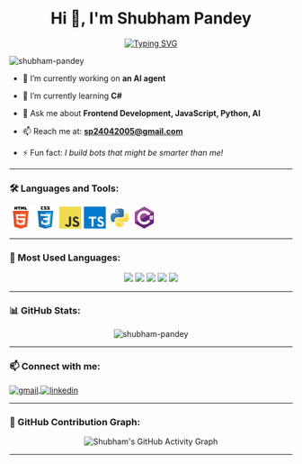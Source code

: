 <h1 align="center">Hi 👋, I'm Shubham Pandey</h1>

<p align="center">
  <a href="https://github.com/shubham-pandey">
    <img src="https://readme-typing-svg.herokuapp.com?font=Fira+Code&size=24&pause=1000&color=F7F7F7&center=true&vCenter=true&width=435&lines=Frontend+Developer;Software+Engineer;Passionate+about+AI+and+Web+Tech" alt="Typing SVG" />
  </a>
</p>

<p align="left">
  <img src="https://komarev.com/ghpvc/?username=shubham-pandey&label=Profile%20views&color=0e75b6&style=flat" alt="shubham-pandey" />
</p>

- 🔭 I’m currently working on **an AI agent**

- 🌱 I’m currently learning **C#**

- 💬 Ask me about **Frontend Development, JavaScript, Python, AI**

- 📫 Reach me at: **sp24042005@gmail.com**

- ⚡ Fun fact: *I build bots that might be smarter than me!*

---

### 🛠️ Languages and Tools:

<p align="left">
  <img src="https://raw.githubusercontent.com/devicons/devicon/master/icons/html5/html5-original-wordmark.svg" alt="html5" width="40" height="40"/>
  <img src="https://raw.githubusercontent.com/devicons/devicon/master/icons/css3/css3-original-wordmark.svg" alt="css3" width="40" height="40"/>
  <img src="https://raw.githubusercontent.com/devicons/devicon/master/icons/javascript/javascript-original.svg" alt="javascript" width="40" height="40"/>
  <img src="https://raw.githubusercontent.com/devicons/devicon/master/icons/typescript/typescript-original.svg" alt="typescript" width="40" height="40"/>
  <img src="https://raw.githubusercontent.com/devicons/devicon/master/icons/python/python-original.svg" alt="python" width="40" height="40"/>
  <img src="https://raw.githubusercontent.com/devicons/devicon/master/icons/csharp/csharp-original.svg" alt="csharp" width="40" height="40"/>
</p>

---

### 📌 Most Used Languages:

<p align="center">
  <img src="https://img.shields.io/badge/HTML-E34F26?style=for-the-badge&logo=html5&logoColor=white" />
  <img src="https://img.shields.io/badge/CSS-1572B6?style=for-the-badge&logo=css3&logoColor=white" />
  <img src="https://img.shields.io/badge/JavaScript-F7DF1E?style=for-the-badge&logo=javascript&logoColor=black" />
  <img src="https://img.shields.io/badge/TypeScript-3178C6?style=for-the-badge&logo=typescript&logoColor=white" />
  <img src="https://img.shields.io/badge/Python-3776AB?style=for-the-badge&logo=python&logoColor=white" />
</p>

---

### 📊 GitHub Stats:

<p align="center">
  <img src="https://github-readme-stats.vercel.app/api?username=shubham-pandey&show_icons=true&theme=radical" alt="shubham-pandey" />
</p>

---

### 📫 Connect with me:

<p align="left">
  <a href="sp24042005@gmail.com" target="blank">
    <img align="center" src="https://cdn.jsdelivr.net/npm/simple-icons@v3/icons/gmail.svg" alt="gmail" height="30" width="40" />
  </a>
  <a href="https://www.linkedin.com/in/shubham-pandey-775408360/" target="blank">
    <img align="center" src="https://cdn.jsdelivr.net/npm/simple-icons@v3/icons/linkedin.svg" alt="linkedin" height="30" width="40" />
  </a>
</p>

---

### 🧮 GitHub Contribution Graph:

<p align="center">
  <img src="https://github-readme-activity-graph.cyclic.app/graph?username=shubham-pandey&theme=dracula" alt="Shubham's GitHub Activity Graph" />
</p>

  <!-- You can add more links like LinkedIn, Instagram, etc. here -->
</p>

---

